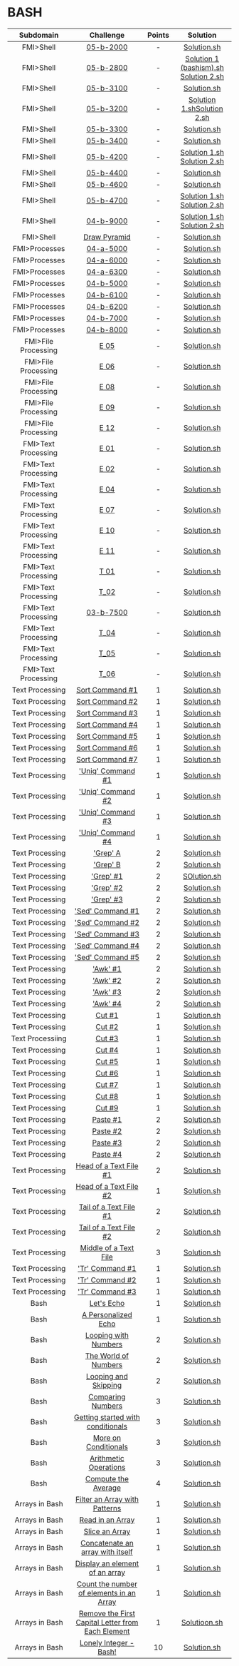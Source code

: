 # BASH

Subdomain|Challenge|Points|Solution
:-:|:-:|:-:|:-:
FMI>Shell|[05-b-2000](https://github.com/andy489/Linux_Shell/blob/master/FMI%20Tasks/Shell/05.%20Shell%20Tasks.pdf)|-|[Solution.sh](https://github.com/andy489/Linux_Shell/blob/master/FMI%20Tasks/Shell/05-b-2000.sh)
FMI>Shell|[05-b-2800](https://github.com/andy489/Linux_Shell/blob/master/FMI%20Tasks/Shell/05.%20Shell%20Tasks.pdf)|-|[Solution 1 (bashism).sh](https://github.com/andy489/Linux_Shell/blob/master/FMI%20Tasks/Shell/05-b-2800%201st%20sol.sh)<br>[Solution 2.sh](https://github.com/andy489/Linux_Shell/blob/master/FMI%20Tasks/Shell/05-b-2800%202nd%20sol.sh)
FMI>Shell|[05-b-3100](https://github.com/andy489/Linux_Shell/blob/master/FMI%20Tasks/Shell/05.%20Shell%20Tasks.pdf)|-|[Solution.sh](https://github.com/andy489/Linux_Shell/blob/master/FMI%20Tasks/Shell/05-b-3100.sh)
FMI>Shell|[05-b-3200](https://github.com/andy489/Linux_Shell/blob/master/FMI%20Tasks/Shell/05.%20Shell%20Tasks.pdf)|-|[Solution 1.sh](https://github.com/andy489/Linux_Shell/blob/master/FMI%20Tasks/Shell/05-b-3200%201st%20sol.sh)<bt>[Solution 2.sh](https://github.com/andy489/Linux_Shell/blob/master/FMI%20Tasks/Shell/05-b-3200%202nd%20sol.sh)
FMI>Shell|[05-b-3300](https://github.com/andy489/Linux_Shell/blob/master/FMI%20Tasks/Shell/05.%20Shell%20Tasks.pdf)|-|[Solution.sh](https://github.com/andy489/Linux_Shell/blob/master/FMI%20Tasks/Shell/05-b-3300.sh)
FMI>Shell|[05-b-3400](https://github.com/andy489/Linux_Shell/blob/master/FMI%20Tasks/Shell/05.%20Shell%20Tasks.pdf)|-|[Solution.sh](https://github.com/andy489/Linux_Shell/blob/master/FMI%20Tasks/Shell/05-b-3400.sh)
FMI>Shell|[05-b-4200](https://github.com/andy489/Linux_Shell/blob/master/FMI%20Tasks/Shell/05.%20Shell%20Tasks.pdf)|-|[Solution 1.sh](https://github.com/andy489/Linux_Shell/blob/master/FMI%20Tasks/Shell/05-b-4200%201st%20sol.sh)<br>[Solution 2.sh](https://github.com/andy489/Linux_Shell/blob/master/FMI%20Tasks/Shell/05-b-4200%202nd%20sol.sh)
FMI>Shell|[05-b-4400](https://github.com/andy489/Linux_Shell/blob/master/FMI%20Tasks/Shell/05.%20Shell%20Tasks.pdf)|-|[Solution.sh](https://github.com/andy489/Linux_Shell/blob/master/FMI%20Tasks/Shell/05-b-4400.sh)
FMI>Shell|[05-b-4600](https://github.com/andy489/Linux_Shell/blob/master/FMI%20Tasks/Shell/05.%20Shell%20Tasks.pdf)|-|[Solution.sh](https://github.com/andy489/Linux_Shell/blob/master/FMI%20Tasks/Shell/05-b-4600.sh)
FMI>Shell|[05-b-4700](https://github.com/andy489/Linux_Shell/blob/master/FMI%20Tasks/Shell/05.%20Shell%20Tasks.pdf)|-|[Solution 1.sh](https://github.com/andy489/Linux_Shell/blob/master/FMI%20Tasks/Shell/05-b-4700%201st%20sol.sh)<br>[Solution 2.sh](https://github.com/andy489/Linux_Shell/blob/master/FMI%20Tasks/Shell/05-b-4700%202nd%20sol.sh)
FMI>Shell|[04-b-9000](https://github.com/andy489/Linux_Shell/blob/master/FMI%20Tasks/Processes/04.%20Processes.pdf)|-|[Solution 1.sh](https://github.com/andy489/Linux_Shell/blob/master/FMI%20Tasks/Shell/04-b-9000%201st%20sol.sh)<br>[Solution 2.sh](https://github.com/andy489/Linux_Shell/blob/master/FMI%20Tasks/Shell/04-b-9000%202nd%20sol.sh)
FMI>Shell|[Draw Pyramid](https://github.com/andy489/Linux_Shell/blob/master/FMI%20Tasks/Shell/Draw%20Pyramid.sh)|-|[Solution.sh](https://github.com/andy489/Linux_Shell/blob/master/FMI%20Tasks/Shell/Draw%20Pyramid.sh)
FMI>Processes|[04-a-5000](https://github.com/andy489/Linux_Shell/blob/master/FMI%20Tasks/Processes/04.%20Processes.pdf)|-|[Solution.sh](https://github.com/andy489/Linux_Shell/blob/master/FMI%20Tasks/Processes/04-a-5000.sh)
FMI>Processes|[04-a-6000](https://github.com/andy489/Linux_Shell/blob/master/FMI%20Tasks/Processes/04.%20Processes.pdf)|-|[Solution.sh](https://github.com/andy489/Linux_Shell/blob/master/FMI%20Tasks/Processes/04-a-6000.sh)
FMI>Processes|[04-a-6300](https://github.com/andy489/Linux_Shell/blob/master/FMI%20Tasks/Processes/04.%20Processes.pdf)|-|[Solution.sh](https://github.com/andy489/Linux_Shell/blob/master/FMI%20Tasks/Processes/04-a-6300.sh)
FMI>Processes|[04-b-5000](https://github.com/andy489/Linux_Shell/blob/master/FMI%20Tasks/Processes/04.%20Processes.pdf)|-|[Solution.sh](https://github.com/andy489/Linux_Shell/blob/master/FMI%20Tasks/Processes/04-b-5000.sh)
FMI>Processes|[04-b-6100](https://github.com/andy489/Linux_Shell/blob/master/FMI%20Tasks/Processes/04.%20Processes.pdf)|-|[Solution.sh](https://github.com/andy489/Linux_Shell/blob/master/FMI%20Tasks/Processes/04-b-6100.sh)
FMI>Processes|[04-b-6200](https://github.com/andy489/Linux_Shell/blob/master/FMI%20Tasks/Processes/04.%20Processes.pdf)|-|[Solution.sh](https://github.com/andy489/Linux_Shell/blob/master/FMI%20Tasks/Processes/04-b-6200.sh)
FMI>Processes|[04-b-7000](https://github.com/andy489/Linux_Shell/blob/master/FMI%20Tasks/Processes/04.%20Processes.pdf)|-|[Solution.sh](https://github.com/andy489/Linux_Shell/blob/master/FMI%20Tasks/Processes/04-b-7000.sh)
FMI>Processes|[04-b-8000](https://github.com/andy489/Linux_Shell/blob/master/FMI%20Tasks/Processes/04.%20Processes.pdf)|-|[Solution.sh](https://github.com/andy489/Linux_Shell/blob/master/FMI%20Tasks/Processes/04-b-8000.sh)
FMI>File Processing|[E 05](https://github.com/andy489/Linux_Shell/blob/master/FMI%20Tasks/Text%20Processing/01%20Text%20Processing%20-%20Exam%20Problems.pdf)|-|[Solution.sh](https://github.com/andy489/Linux_Shell/blob/master/FMI%20Tasks/File%20Processing/E%2001%20Task%2005.md)
FMI>File Processing|[E 06](https://github.com/andy489/Linux_Shell/blob/master/FMI%20Tasks/Text%20Processing/01%20Text%20Processing%20-%20Exam%20Problems.pdf)|-|[Solution.sh](https://github.com/andy489/Linux_Shell/blob/master/FMI%20Tasks/File%20Processing/E%2001%20Task%2006.md)
FMI>File Processing|[E 08](https://github.com/andy489/Linux_Shell/blob/master/FMI%20Tasks/Text%20Processing/01%20Text%20Processing%20-%20Exam%20Problems.pdf)|-|[Solution.sh](https://github.com/andy489/Linux_Shell/blob/master/FMI%20Tasks/File%20Processing/E%2001%20Task%2008.md)
FMI>File Processing|[E 09](https://github.com/andy489/Linux_Shell/blob/master/FMI%20Tasks/Text%20Processing/01%20Text%20Processing%20-%20Exam%20Problems.pdf)|-|[Solution.sh](https://github.com/andy489/Linux_Shell/blob/master/FMI%20Tasks/File%20Processing/E%2001%20Task%2009.md)
FMI>File Processing|[E 12](https://github.com/andy489/Linux_Shell/blob/master/FMI%20Tasks/Text%20Processing/01%20Text%20Processing%20-%20Exam%20Problems.pdf)|-|[Solution.sh](https://github.com/andy489/Linux_Shell/blob/master/FMI%20Tasks/File%20Processing/E%2001%20Task%2012.md)
FMI>Text Processing|[E 01](https://github.com/andy489/Linux_Shell/blob/master/FMI%20Tasks/Text%20Processing/01%20Text%20Processing%20-%20Exam%20Problems.pdf)|-|[Solution.sh](https://github.com/andy489/Linux_Shell/blob/master/FMI%20Tasks/Text%20Processing/E%2001%20Task%2001.md)
FMI>Text Processing|[E 02](https://github.com/andy489/Linux_Shell/blob/master/FMI%20Tasks/Text%20Processing/01%20Text%20Processing%20-%20Exam%20Problems.pdf)|-|[Solution.sh](https://github.com/andy489/Linux_Shell/blob/master/FMI%20Tasks/Text%20Processing/E%2001%20Task%2002.md)
FMI>Text Processing|[E 04](https://github.com/andy489/Linux_Shell/blob/master/FMI%20Tasks/Text%20Processing/01%20Text%20Processing%20-%20Exam%20Problems.pdf)|-|[Solution.sh](https://github.com/andy489/Linux_Shell/blob/master/FMI%20Tasks/Text%20Processing/E%2001%20Task%2004.md)
FMI>Text Processing|[E 07](https://github.com/andy489/Linux_Shell/blob/master/FMI%20Tasks/Text%20Processing/01%20Text%20Processing%20-%20Exam%20Problems.pdf)|-|[Solution.sh](https://github.com/andy489/Linux_Shell/blob/master/FMI%20Tasks/Text%20Processing/E%2001%20Task%2007.md)
FMI>Text Processing|[E 10](https://github.com/andy489/Linux_Shell/blob/master/FMI%20Tasks/Text%20Processing/01%20Text%20Processing%20-%20Exam%20Problems.pdf)|-|[Solution.sh](https://github.com/andy489/Linux_Shell/blob/master/FMI%20Tasks/Text%20Processing/E%2001%20Task%2010.md)
FMI>Text Processing|[E 11](https://github.com/andy489/Linux_Shell/blob/master/FMI%20Tasks/Text%20Processing/01%20Text%20Processing%20-%20Exam%20Problems.pdf)|-|[Solution.sh](https://github.com/andy489/Linux_Shell/blob/master/FMI%20Tasks/Text%20Processing/E%2001%20Task%2011.md)
FMI>Text Processing|[T 01](https://github.com/andy489/Linux_Shell/blob/master/FMI%20Tasks/Text%20Processing/Task%2001.md)|-|[Solution.sh](https://github.com/andy489/Linux_Shell/blob/master/FMI%20Tasks/Text%20Processing/Task%2001.md)
FMI>Text Processing|[T_02](https://github.com/andy489/Linux_Shell/blob/master/FMI%20Tasks/Text%20Processing/Task%2002.md)|-|[Solution.sh](https://github.com/andy489/Linux_Shell/blob/master/FMI%20Tasks/Text%20Processing/Task%2002.md)
FMI>Text Processing|[03-b-7500](https://github.com/andy489/Linux_Shell/blob/master/FMI%20Tasks/Text%20Processing/02.%20Обработка%20на%20текст.md)|-|[Solution.sh](https://github.com/andy489/Linux_Shell/blob/master/FMI%20Tasks/Text%20Processing/Task%2003.md)
FMI>Text Processing|[T_04](https://github.com/andy489/Linux_Shell/blob/master/FMI%20Tasks/File%20Processing/Task%2004.md)|-|[Solution.sh](https://github.com/andy489/Linux_Shell/blob/master/FMI%20Tasks/File%20Processing/Task%2004.md)
FMI>Text Processing|[T_05](https://github.com/andy489/Linux_Shell/blob/master/FMI%20Tasks/File%20Processing/Task%2005.md)|-|[Solution.sh](https://github.com/andy489/Linux_Shell/blob/master/FMI%20Tasks/File%20Processing/Task%2005.md)
FMI>Text Processing|[T_06](https://github.com/andy489/Linux_Shell/blob/master/FMI%20Tasks/File%20Processing/Task%2006.md)|-|[Solution.sh](https://github.com/andy489/Linux_Shell/blob/master/FMI%20Tasks/File%20Processing/Task%2006.md)
Text Processing|[Sort Command #1](https://www.hackerrank.com/challenges/text-processing-sort-1/problem)|1|[Solution.sh](https://github.com/andy489/Linux_Shell/blob/master/Linux%20Shell/Text%20Processing/Sort%20Command%20%231.sh)
Text Processing|[Sort Command #2](https://www.hackerrank.com/challenges/text-processing-sort-2/problem)|1|[Solution.sh](https://github.com/andy489/Linux_Shell/blob/master/Linux%20Shell/Text%20Processing/Sort%20Command%20%232.sh)
Text Processing|[Sort Command #3](https://www.hackerrank.com/challenges/text-processing-sort-3/problem)|1|[Solution.sh](https://github.com/andy489/Linux_Shell/blob/master/Linux%20Shell/Text%20Processing/Sort%20Command%20%233.sh)
Text Processing|[Sort Command #4](https://www.hackerrank.com/challenges/text-processing-sort-4/problem)|1|[Solution.sh](https://github.com/andy489/Linux_Shell/blob/master/Linux%20Shell/Text%20Processing/Sort%20Command%20%234.sh)
Text Processing|[Sort Command #5](https://www.hackerrank.com/challenges/text-processing-sort-5/problem)|1|[Solution.sh](https://github.com/andy489/Linux_Shell/blob/master/Linux%20Shell/Text%20Processing/Sort%20Command%20%235.sh)
Text Processing|[Sort Command #6](https://www.hackerrank.com/challenges/text-processing-sort-6/problem)|1|[Solution.sh](https://github.com/andy489/Linux_Shell/blob/master/Linux%20Shell/Text%20Processing/Sort%20Command%20%236.sh)
Text Processing|[Sort Command #7](https://www.hackerrank.com/challenges/text-processing-sort-7/problem)|1|[Solution.sh](https://github.com/andy489/Linux_Shell/blob/master/Linux%20Shell/Text%20Processing/Sort%20Command%20%237.sh)
Text Processing|['Uniq' Command #1](https://www.hackerrank.com/challenges/text-processing-in-linux-the-uniq-command-1/problem)|1|[Solution.sh](https://github.com/andy489/Linux_Shell/blob/master/Linux%20Shell/Text%20Processing/'Uniq'%20Command%20%231.sh)
Text Processing|['Uniq' Command #2](https://www.hackerrank.com/challenges/text-processing-in-linux-the-uniq-command-2/problem)|1|[Solution.sh](https://github.com/andy489/Linux_Shell/blob/master/Linux%20Shell/Text%20Processing/'Uniq'%20Command%20%232.sh)
Text Processing|['Uniq' Command #3](https://www.hackerrank.com/challenges/text-processing-in-linux-the-uniq-command-3/problem)|1|[Solution.sh](https://github.com/andy489/Linux_Shell/blob/master/Linux%20Shell/Text%20Processing/'Uniq'%20Command%20%233.sh)
Text Processing|['Uniq' Command #4](https://www.hackerrank.com/challenges/text-processing-in-linux-the-uniq-command-4/problem)|1|[Solution.sh](https://github.com/andy489/Linux_Shell/blob/master/Linux%20Shell/Text%20Processing/'Uniq'%20Command%20%234.sh)
Text Processing|['Grep' A](https://www.hackerrank.com/challenges/text-processing-in-linux-the-grep-command-4/problem)|2|[Solution.sh](https://github.com/andy489/Linux_Shell/blob/master/Linux%20Shell/Text%20Processing/'Grep'%20A.sh)
Text Processing|['Grep' B](https://www.hackerrank.com/challenges/text-processing-in-linux-the-grep-command-5/problem)|2|[Solution.sh](https://github.com/andy489/Linux_Shell/blob/master/Linux%20Shell/Text%20Processing/'Grep'%20B.sh)
Text Processing|['Grep' #1](https://www.hackerrank.com/challenges/text-processing-in-linux-the-grep-command-1/problem)|2|[SOlution.sh](https://github.com/andy489/Linux_Shell/blob/master/Linux%20Shell/Text%20Processing/'Grep'%20%231.sh)
Text Processing|['Grep' #2](https://www.hackerrank.com/challenges/text-processing-in-linux-the-grep-command-2/problem)|2|[Solution.sh](https://github.com/andy489/Linux_Shell/blob/master/Linux%20Shell/Text%20Processing/'Grep'%20%232.sh)
Text Processing|['Grep' #3](https://www.hackerrank.com/challenges/text-processing-in-linux-the-grep-command-3/problem)|2|[Solution.sh](https://github.com/andy489/Linux_Shell/blob/master/Linux%20Shell/Text%20Processing/'Grep'%20%233.sh)
Text Processing|['Sed' Command #1](https://www.hackerrank.com/challenges/text-processing-in-linux-the-sed-command-1/problem)|2|[Solution.sh](https://github.com/andy489/Linux_Shell/blob/master/Linux%20Shell/Text%20Processing/'Sed'%20Command%20%231.sh)
Text Processing|['Sed' Command #2](https://www.hackerrank.com/challenges/text-processing-in-linux-the-sed-command-2/problem)|2|[Solution.sh](https://github.com/andy489/Linux_Shell/blob/master/Linux%20Shell/Text%20Processing/'Sed'%20Command%20%232.sh)
Text Processing|['Sed' Command #3](https://www.hackerrank.com/challenges/text-processing-in-linux-the-sed-command-3/problem)|2|[Solution.sh](https://github.com/andy489/Linux_Shell/blob/master/Linux%20Shell/Text%20Processing/'Sed'%20Command%20%233.sh)
Text Processing|['Sed' Command #4](https://www.hackerrank.com/challenges/sed-command-4/problem)|2|[Solution.sh](https://github.com/andy489/Linux_Shell/blob/master/Linux%20Shell/Text%20Processing/'Sed'%20Command%20%234.sh)
Text Processing|['Sed' Command #5](https://www.hackerrank.com/challenges/sed-command-5/problem)|2|[Solution.sh](https://github.com/andy489/Linux_Shell/blob/master/Linux%20Shell/Text%20Processing/'Sed'%20Command%20%235.sh)
Text Processing|['Awk' #1](https://www.hackerrank.com/challenges/awk-1/problem)|2|[Solution.sh](https://github.com/andy489/Linux_Shell/blob/master/Linux%20Shell/Text%20Processing/'Awk'%20Command%20%231.sh)
Text Processing|['Awk' #2](https://www.hackerrank.com/challenges/awk-2/problem)|2|[Solution.sh](https://github.com/andy489/Linux_Shell/blob/master/Linux%20Shell/Text%20Processing/'Awk'%20Command%20%232.sh)
Text Processing|['Awk' #3](https://www.hackerrank.com/challenges/awk-3/problem)|2|[Solution.sh](https://github.com/andy489/Linux_Shell/blob/master/Linux%20Shell/Text%20Processing/'Awk'%20Command%20%233.sh)
Text Processing|['Awk' #4](https://www.hackerrank.com/challenges/awk-4/problem)|2|[Solution.sh](https://github.com/andy489/Linux_Shell/blob/master/Linux%20Shell/Text%20Processing/'Awk'%20Command%20%234.sh)
Text Processing|[Cut #1](https://www.hackerrank.com/challenges/text-processing-cut-1/problem)|1|[Solution.sh](https://github.com/andy489/Linux_Shell/blob/master/Linux%20Shell/Text%20Processing/Cut%20%233.sh)
Text Processing|[Cut #2](https://www.hackerrank.com/challenges/text-processing-cut-2/problem)|1|[Solution.sh](https://github.com/andy489/Linux_Shell/blob/master/Linux%20Shell/Text%20Processing/Cut%20%232.sh)
Text Processiing|[Cut #3](https://www.hackerrank.com/challenges/text-processing-cut-3/problem)|1|[Solution.sh](https://github.com/andy489/Linux_Shell/blob/master/Linux%20Shell/Text%20Processing/Cut%20%233.sh)
Text Processing|[Cut #4](https://www.hackerrank.com/challenges/text-processing-cut-4/problem)|1|[Solution.sh](https://github.com/andy489/Linux_Shell/blob/master/Linux%20Shell/Text%20Processing/Cut%20%234.sh)
Text Processing|[Cut #5](https://www.hackerrank.com/challenges/text-processing-cut-5/problem)|1|[Solution.sh](https://github.com/andy489/Linux_Shell/blob/master/Linux%20Shell/Text%20Processing/Cut%20%235.sh)
Text Processing|[Cut #6](https://www.hackerrank.com/challenges/text-processing-cut-6/problem)|1|[Solution.sh](https://github.com/andy489/Linux_Shell/blob/master/Linux%20Shell/Text%20Processing/Cut%20%236.sh)
Text Processing|[Cut #7](https://www.hackerrank.com/challenges/text-processing-cut-7/problem)|1|[Solution.sh](https://github.com/andy489/Linux_Shell/blob/master/Linux%20Shell/Text%20Processing/Cut%20%237.sh)
Text Processing|[Cut #8](https://www.hackerrank.com/challenges/text-processing-cut-8/problem)|1|[Solution.sh](https://github.com/andy489/Linux_Shell/blob/master/Linux%20Shell/Text%20Processing/Cut%20%238.sh)
Text Processing|[Cut #9](https://www.hackerrank.com/challenges/text-processing-cut-9/problem)|1|[Solution.sh](https://github.com/andy489/Linux_Shell/blob/master/Linux%20Shell/Text%20Processing/Cut%20%239.sh)
Text Processing|[Paste #1](https://www.hackerrank.com/challenges/paste-1/problem)|2|[Solution.sh](https://github.com/andy489/Linux_Shell/blob/master/Linux%20Shell/Text%20Processing/Paste%20%231.sh)
Text Processing|[Paste #2](https://www.hackerrank.com/challenges/paste-2/problem)|2|[Solution.sh](https://github.com/andy489/Linux_Shell/blob/master/Linux%20Shell/Text%20Processing/Paste%20%232.sh)
Text Processing|[Paste #3](https://www.hackerrank.com/challenges/paste-3/problem)|2|[Solution.sh](https://github.com/andy489/Linux_Shell/blob/master/Linux%20Shell/Text%20Processing/Paste%20%233.sh)
Text Processing|[Paste #4](https://www.hackerrank.com/challenges/paste-4/problem)|2|[Solution.sh](https://github.com/andy489/Linux_Shell/blob/master/Linux%20Shell/Text%20Processing/Paste%20%234.sh)
Text Processing|[Head of a Text File #1](https://www.hackerrank.com/challenges/text-processing-head-1/problem)|2|[Solution.sh](https://github.com/andy489/Linux_Shell/blob/master/Linux%20Shell/Text%20Processing/Head%20of%20a%20Text%20File%20%231.sh)
Text Processing|[Head of a Text File #2](https://www.hackerrank.com/challenges/text-processing-head-2/problem)|1|[Solution.sh](https://github.com/andy489/Linux_Shell/blob/master/Linux%20Shell/Text%20Processing/Head%20of%20a%20Text%20File%20%232.sh)
Text Processing|[Tail of a Text File #1](https://www.hackerrank.com/challenges/text-processing-tail-1/problem)|2|[Solution.sh](https://github.com/andy489/Linux_Shell/blob/master/Linux%20Shell/Text%20Processing/Tail%20of%20a%20Text%20File%20%231.sh)
Text Processing|[Tail of a Text File #2](https://www.hackerrank.com/challenges/text-processing-tail-2/problem)|2|[Solution.sh](https://github.com/andy489/Linux_Shell/blob/master/Linux%20Shell/Text%20Processing/Tail%20of%20a%20Text%20File%20%232.sh)
Text Processing|[Middle of a Text File](https://www.hackerrank.com/challenges/text-processing-in-linux---the-middle-of-a-text-file/problem)|3|[Solution.sh](https://github.com/andy489/Linux_Shell/blob/master/Linux%20Shell/Text%20Processing/Middle%20of%20a%20Text%20File.sh)
Text Processing|['Tr' Command #1](https://www.hackerrank.com/challenges/text-processing-tr-1/problem)|1|[Solution.sh](https://github.com/andy489/Linux_Shell/blob/master/Linux%20Shell/Text%20Processing/'Tr'%20Command%20%231.sh)
Text Processing|['Tr' Command #2](https://www.hackerrank.com/challenges/text-processing-tr-2/problem)|1|[Solution.sh](https://github.com/andy489/Linux_Shell/blob/master/Linux%20Shell/Text%20Processing/'Tr'%20Command%20%232.sh)
Text Processing|['Tr' Command #3](https://www.hackerrank.com/challenges/text-processing-tr-3/problem)|1|[Solution.sh](https://github.com/andy489/Linux_Shell/blob/master/Linux%20Shell/Text%20Processing/'Tr'%20Command%20%233.sh)
Bash|[Let's Echo](https://www.hackerrank.com/challenges/bash-tutorials-lets-echo/problem)|1|[Solution.sh](https://github.com/andy489/Linux_Shell/blob/master/Linux%20Shell/Bash/Let's%20Echo.sh)
Bash|[A Personalized Echo](https://www.hackerrank.com/challenges/bash-tutorials---a-personalized-echo/problem)|1|[Solution.sh](https://github.com/andy489/Linux_Shell/blob/master/Linux%20Shell/Bash/A%20Personalized%20Echo.sh)
Bash|[Looping with Numbers](https://www.hackerrank.com/challenges/bash-tutorials---looping-with-numbers/problem)|2|[Solution.sh](https://github.com/andy489/Linux_Shell/blob/master/Linux%20Shell/Bash/Looping%20with%20Numbers.sh)
Bash|[The World of Numbers](https://www.hackerrank.com/challenges/bash-tutorials---the-world-of-numbers/problem)|2|[Solution.sh](https://github.com/andy489/Linux_Shell/blob/master/Linux%20Shell/Bash/The%20World%20of%20Numbers.sh)
Bash|[Looping and Skipping](https://www.hackerrank.com/challenges/bash-tutorials---looping-and-skipping/problem)|2|[Solution.sh](https://github.com/andy489/Linux_Shell/blob/master/Linux%20Shell/Bash/Looping%20and%20Skipping.sh)
Bash|[Comparing Numbers](https://www.hackerrank.com/challenges/bash-tutorials---comparing-numbers/problem)|3|[Solution.sh](https://github.com/andy489/Linux_Shell/blob/master/Linux%20Shell/Bash/Comparing%20Numbers.sh)
Bash|[Getting started with conditionals](https://www.hackerrank.com/challenges/bash-tutorials---getting-started-with-conditionals/problem)|3|[Solution.sh](https://github.com/andy489/Linux_Shell/blob/master/Linux%20Shell/Bash/Getting%20started%20with%20conditionals.sh)
Bash|[More on Conditionals](https://www.hackerrank.com/challenges/bash-tutorials---more-on-conditionals/problem)|3|[Solution.sh](https://github.com/andy489/Linux_Shell/blob/master/Linux%20Shell/Bash/More%20on%20Conditionals.sh)
Bash|[Arithmetic Operations](https://www.hackerrank.com/challenges/bash-tutorials---arithmetic-operations/problem)|3|[Solution.sh](https://github.com/andy489/Linux_Shell/blob/master/Linux%20Shell/Bash/Arithmetic%20Operations.sh)
Bash|[Compute the Average](https://www.hackerrank.com/challenges/bash-tutorials---compute-the-average/problem)|4|[Solution.sh](https://github.com/andy489/Linux_Shell/blob/master/Linux%20Shell/Bash/Compute%20the%20Average.sh)
Arrays in Bash|[Filter an Array with Patterns](https://www.hackerrank.com/challenges/bash-tutorials-filter-an-array-with-patterns/problem)|1|[Solution.sh](https://github.com/andy489/Linux_Shell/blob/master/Linux%20Shell/Arrays%20in%20Bash/Filter%20an%20Array%20with%20Patterns.sh)
Arrays in Bash|[Read in an Array](https://www.hackerrank.com/challenges/bash-tutorials-read-in-an-array/problem)|1|[Solution.sh](https://github.com/andy489/Linux_Shell/blob/master/Linux%20Shell/Arrays%20in%20Bash/Read%20in%20an%20Array.sh)
Arrays in Bash|[Slice an Array](https://www.hackerrank.com/challenges/bash-tutorials-slice-an-array/problem)|1|[Solution.sh](https://github.com/andy489/Linux_Shell/blob/master/Linux%20Shell/Arrays%20in%20Bash/Slice%20an%20Array.sh)
Arrays in Bash|[Concatenate an array with itself](https://www.hackerrank.com/challenges/bash-tutorials-concatenate-an-array-with-itself/problem)|1|[Solution.sh](https://github.com/andy489/Linux_Shell/blob/master/Linux%20Shell/Arrays%20in%20Bash/Concatenate%20an%20array%20with%20itself.sh)
Arrays in Bash|[Display an element of an array](https://www.hackerrank.com/challenges/bash-tutorials-display-the-third-element-of-an-array/problem)|1|[Solution.sh](https://github.com/andy489/Linux_Shell/blob/master/Linux%20Shell/Arrays%20in%20Bash/Display%20an%20element%20of%20an%20array.sh)
Arrays in Bash|[Count the number of elements in an Array](https://www.hackerrank.com/challenges/bash-tutorials-count-the-number-of-elements-in-an-array/problem)|1|[Solution.sh](https://github.com/andy489/Linux_Shell/blob/master/Linux%20Shell/Arrays%20in%20Bash/Count%20the%20number%20of%20elements%20in%20an%20Array.sh)
Arrays in Bash|[Remove the First Capital Letter from Each Element](https://www.hackerrank.com/challenges/bash-tutorials-remove-the-first-capital-letter-from-each-array-element/problem)|1|[Solutioon.sh](https://github.com/andy489/Linux_Shell/blob/master/Linux%20Shell/Arrays%20in%20Bash/Remove%20the%20First%20Capital%20Letter%20from%20Each%20Element.sh)
Arrays in Bash|[Lonely Integer - Bash!](https://www.hackerrank.com/challenges/lonely-integer-2/problem)|10|[Solution.sh](https://github.com/andy489/Linux_Shell/blob/master/Linux%20Shell/Arrays%20in%20Bash/Lonely%20Integer%20-%20Bash!)
